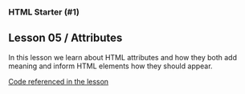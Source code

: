 ### HTML Starter (#1)
## Lesson 05 / Attributes

In this lesson we learn about HTML attributes and how they both add meaning and inform HTML elements how they should appear.

[Code referenced in the lesson](https://github.com/scottusrobus/become-a-web-developer/raw/master/01-html-starter/05-attributes/index.html)
